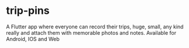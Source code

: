 # trip-pins
A Flutter app where everyone can record their trips, huge, small, any kind really and attach them with memorable photos and notes. Available for Android, IOS and Web 
